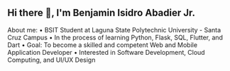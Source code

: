 ## Hi there 👋, I'm Benjamin Isidro Abadier Jr.

About me:
•  BSIT Student at Laguna State Polytechnic University - Santa Cruz Campus
•  In the process of learning Python, Flask, SQL, Flutter, and Dart
•  Goal: To become a skilled and competent Web and Mobile Application Developer
•  Interested in Software Development, Cloud Computing, and UI/UX Design







<!--
**Benjamin-2804/Benjamin-2804** is a ✨ _special_ ✨ repository because its `README.md` (this file) appears on your GitHub profile.

Here are some ideas to get you started:

- 🔭 I’m currently working on ...
- 🌱 I’m currently learning ...
- 👯 I’m looking to collaborate on ...
- 🤔 I’m looking for help with ...
- 💬 Ask me about ...
- 📫 How to reach me: ...
- 😄 Pronouns: ...
- ⚡ Fun fact: ...
-->
